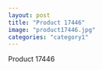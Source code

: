 ```yaml
---
layout: post
title: "Product 17446"
image: "product17446.jpg"
categories: "category1"
---
```

Product 17446

